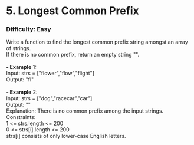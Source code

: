 # 5. Longest Common Prefix
### Difficulty: Easy
Write a function to find the longest common prefix string amongst an array of strings. <br/> If there is no common prefix, return an empty string "". <br/>   <br/><b>- Example</b> 1: <br/> Input: strs = ["flower","flow","flight"] <br/> Output: "fl" <br/> <br/><b>- Example</b> 2: <br/> Input: strs = ["dog","racecar","car"] <br/> Output: "" <br/> Explanation: There is no common prefix among the input strings. <br/>   Constraints: <br/> 1 <= strs.length <= 200 <br/> 0 <= strs[i].length <= 200 <br/> strs[i] consists of only lower-case English letters.